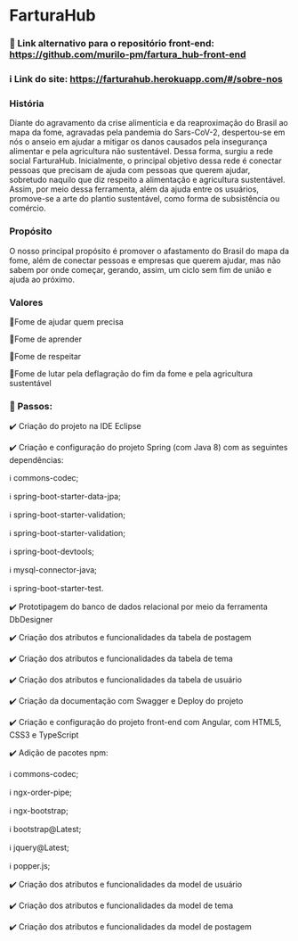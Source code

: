 # FarturaHub

### :beginner: Link alternativo para o repositório front-end: https://github.com/murilo-pm/fartura_hub-front-end
### :information_source: Link do site: https://farturahub.herokuapp.com/#/sobre-nos

### História

   Diante do agravamento da crise alimentícia e da reaproximação do Brasil ao mapa da fome, agravadas pela pandemia do Sars-CoV-2, despertou-se em nós o anseio em ajudar a mitigar os danos causados pela insegurança alimentar e pela agricultura não sustentável. Dessa forma, surgiu a rede social FarturaHub. Inicialmente, o principal objetivo dessa rede é conectar pessoas que precisam de ajuda com pessoas que querem ajudar, sobretudo naquilo que diz respeito a alimentação e agricultura sustentável. Assim, por meio dessa ferramenta, além da ajuda entre os usuários, promove-se a arte do plantio sustentável, como forma de subsistência ou comércio.
  
### Propósito

   O nosso principal propósito é promover o afastamento do Brasil do mapa da fome, além de conectar pessoas e empresas que querem ajudar, mas não sabem por onde começar, gerando, assim, um ciclo sem fim de união e ajuda ao próximo.
  
### Valores
:triangular_flag_on_post:Fome de ajudar quem precisa

:triangular_flag_on_post:Fome de aprender

:triangular_flag_on_post:Fome de respeitar

:triangular_flag_on_post:Fome de lutar pela deflagração do fim da fome e pela agricultura sustentável



### :beginner: Passos:

:heavy_check_mark: Criação do projeto na IDE Eclipse 


:heavy_check_mark: Criação e configuração do projeto Spring (com Java 8) com as seguintes dependências:

  :information_source: commons-codec;

  :information_source: spring-boot-starter-data-jpa;

  :information_source: spring-boot-starter-validation;

  :information_source: spring-boot-starter-validation;

  :information_source: spring-boot-devtools;

  :information_source: mysql-connector-java;

  :information_source: spring-boot-starter-test.


:heavy_check_mark: Prototipagem do banco de dados relacional por meio da ferramenta DbDesigner


:heavy_check_mark: Criação dos atributos e funcionalidades da tabela de postagem


:heavy_check_mark: Criação dos atributos e funcionalidades da tabela de tema


:heavy_check_mark: Criação dos atributos e funcionalidades da tabela de usuário


:heavy_check_mark: Criação da documentação com Swagger e Deploy do projeto


:heavy_check_mark: Criação e configuração do projeto front-end com Angular, com HTML5, CSS3 e TypeScript


:heavy_check_mark: Adição de pacotes npm:

  :information_source: commons-codec;

  :information_source: ngx-order-pipe;

  :information_source: ngx-bootstrap;

  :information_source: bootstrap@Latest;

  :information_source: jquery@Latest;

  :information_source: popper.js;


:heavy_check_mark: Criação dos atributos e funcionalidades da model de usuário


:heavy_check_mark: Criação dos atributos e funcionalidades da model de tema


:heavy_check_mark: Criação dos atributos e funcionalidades da model de postagem
